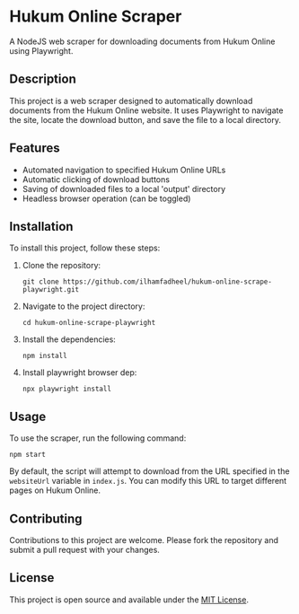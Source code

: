 # Hukum Online Scraper

A NodeJS web scraper for downloading documents from Hukum Online using Playwright.

## Description

This project is a web scraper designed to automatically download documents from the Hukum Online website. It uses Playwright to navigate the site, locate the download button, and save the file to a local directory.

## Features

- Automated navigation to specified Hukum Online URLs
- Automatic clicking of download buttons
- Saving of downloaded files to a local 'output' directory
- Headless browser operation (can be toggled)

## Installation

To install this project, follow these steps:

1. Clone the repository:
   ```
   git clone https://github.com/ilhamfadheel/hukum-online-scrape-playwright.git
   ```
2. Navigate to the project directory:
   ```
   cd hukum-online-scrape-playwright
   ```
3. Install the dependencies:
   ```
   npm install
   ```
4. Install playwright browser dep:
    ```
    npx playwright install
    ```

## Usage

To use the scraper, run the following command:

```
npm start
```

By default, the script will attempt to download from the URL specified in the `websiteUrl` variable in `index.js`. You can modify this URL to target different pages on Hukum Online.

## Contributing

Contributions to this project are welcome. Please fork the repository and submit a pull request with your changes.

## License

This project is open source and available under the [MIT License](https://choosealicense.com/licenses/mit/).